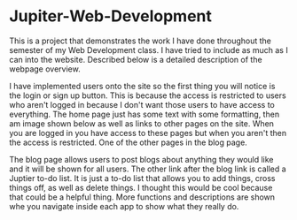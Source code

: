 # Jupiter-Web-Development

This is a project that demonstrates the work I have done throughout the semester of my Web Development class. I have tried to include as much as I can into the website.
Described below is a detailed description of the webpage overview.

I have implemented users onto the site so the first thing you will notice is the login or sign up button. This is because the access is restricted to users who aren't logged in 
because I don't want those users to have access to everything. The home page just has some text with some formatting, then am image shown below as well as links
to other pages on the site. When you are logged in you have access to these pages but when you aren't then the access is restricted. One of the other pages in the blog page.

The blog page allows users to post blogs about anything they would like and it will be shown for all users. The other link after the blog link is called a Juptier to-do list.
It is just a to-do list that allows you to add things, cross things off, as well as delete things. I thought this would be cool because that could be a helpful thing. More functions and descriptions are shown whe you navigate inside each app to show what they really do.

